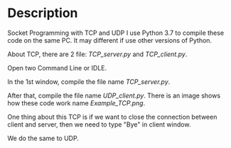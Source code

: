 # Description
Socket Programming with TCP and UDP
I use Python 3.7 to compile these code on the same PC. It may different if use other versions of Python.

About TCP, there are 2 file: *TCP_server.py* and *TCP_client.py*.

Open two Command Line or IDLE.

In the 1st window, compile the file name *TCP_server.py*.

After that, compile the file name *UDP_client.py*.
There is an image shows how these code work name *Example_TCP.png*.

One thing about this TCP is if we want to close the connection between client and server, then we need to type "Bye" in client window.

We do the same to UDP.
